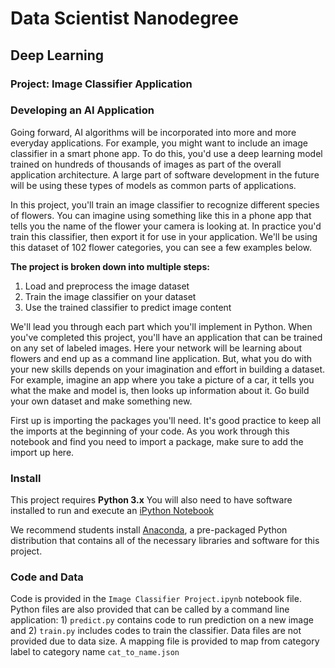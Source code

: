 # Data Scientist Nanodegree
## Deep Learning
### Project: Image Classifier Application

### Developing an AI Application

Going forward, AI algorithms will be incorporated into more and more everyday applications. For example, you might want to include an image classifier in a smart phone app. To do this, you'd use a deep learning model trained on hundreds of thousands of images as part of the overall application architecture. A large part of software development in the future will be using these types of models as common parts of applications.

In this project, you'll train an image classifier to recognize different species of flowers. You can imagine using something like this in a phone app that tells you the name of the flower your camera is looking at. In practice you'd train this classifier, then export it for use in your application. We'll be using this dataset of 102 flower categories, you can see a few examples below.

**The project is broken down into multiple steps:**

1) Load and preprocess the image dataset
2) Train the image classifier on your dataset
3) Use the trained classifier to predict image content

We'll lead you through each part which you'll implement in Python. When you've completed this project, you'll have an application that can be trained on any set of labeled images. Here your network will be learning about flowers and end up as a command line application. But, what you do with your new skills depends on your imagination and effort in building a dataset. For example, imagine an app where you take a picture of a car, it tells you what the make and model is, then looks up information about it. Go build your own dataset and make something new.

First up is importing the packages you'll need. It's good practice to keep all the imports at the beginning of your code. As you work through this notebook and find you need to import a package, make sure to add the import up here.


### Install

This project requires **Python 3.x** You will also need to have software installed to run and execute an [iPython Notebook](http://ipython.org/notebook.html)

We recommend students install [Anaconda](https://www.continuum.io/downloads), a pre-packaged Python distribution that contains all of the necessary libraries and software for this project.


### Code and Data

Code is provided in the `Image Classifier Project.ipynb` notebook file. Python files are also provided that can be called by a command line application: 1) `predict.py` contains code to run prediction on a new image and 2) `train.py` includes codes to train the classifier. Data files are not provided due to data size. A mapping file is provided to map from category label to category name `cat_to_name.json` 
